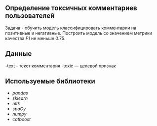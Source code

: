 ## Определение токсичных комментариев пользователей

Задача - обучить модель классифицировать комментарии на позитивные и негативные. Построить модель со значением метрики качества *F1* не меньше 0.75. 

## Данные

-text - текст комментария
-toxic — целевой признак

## Используемые библиотеки

- *pandas*
- *sklearn*
- *nltk*
- *spaCy*
- *numpy*
- *catboost*
